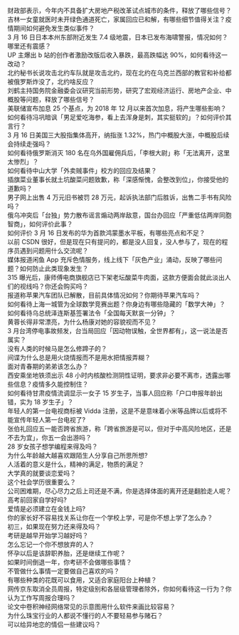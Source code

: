财政部表示，今年内不具备扩大房地产税改革试点城市的条件，释放了哪些信号？  
吉林一女童就医时未开绿色通道死亡，家属回应已和解，有哪些细节值得关注？疫情期间如何避免发生类似事件？  
3 月 16 日日本本州东部附近发生 7.4 级地震，日本已发布海啸警报，情况如何？哪里还有震感？  
UP 主爆出 b 站的创作者激励改版后收入暴跌，最高跌幅达 90%，如何看待这一改动？  
北约秘书长说攻击北约车队就是攻击北约，现在北约在乌克兰西部的教官和补给都被俄罗斯炸没了，北约啥反应？  
刘鹤主持国务院金融委会议研究当前形势，研究了宏观经济运行、房地产企业、中概股等问题，释放了哪些信号？  
美联储宣布加息 25 个基点，为 2018 年 12 月以来首次加息，将产生哪些影响？  
如何看待冯巩暗讽「男足爱吃海参，看上去浑身是刺，其实挺软的」？如何评价其言行？  
3 月 16 日美国三大股指集体高开，纳指涨 1.32%，热门中概股大涨，中概股后续会持续走强吗？  
如何看待俄罗斯消灭 180 名在乌外国雇佣兵后，「李根大尉」称「无法离开，这里太惨烈」？  
如何看待中山大学「外卖贼事件」校方的回应及结果？  
插旗菜业董事长就土坑酸菜问题致歉，称「深感惭愧，会整改到位」，你接受他的道歉吗？  
男子网上出售 4 万元旧书被罚 28 万元，起诉执法部门后胜诉，出售二手书有风险吗？  
俄乌冲突后「台独」势力散布谣言煽动两岸敌意，国台办回应「严重低估两岸同胞智商」，如何评价此事？  
如何评价 3 月 16 日发布的华为首款鸿蒙墨水平板，有哪些亮点和不足？  
以前 CSDN 很好，但是现在只有提问的，都是没人回复，没人参与了，现在的程序员遇到问题用什么交流呢？  
媒体报道闲鱼 App 充斥色情服务，线上线下「灰色产业」涌动，反映了哪些问题？如何防止此类现象发生？  
315 曝光后，康师傅电商旗舰店已下架老坛酸菜牛肉面，这款方便面会就此淡出人们的视线吗？你还会购买吗？  
报道称苹果汽车团队已解散，目前具体情况如何？你期待苹果汽车吗？  
如何看待上海一城管为全球数学竞赛出题？你身边有哪些隐藏的「数学大神」？  
如何看待乌总统泽连斯基签署法令「全国每天默哀一分钟」？  
黄蓉长得非常漂亮，为什么杨康对她的容貌视而不见？  
3 月台湾停电事故频发，台当局回应「因动物误触，全世界都有」，这一说法是否属实？  
没有人类的时候马是怎么修蹄子的？  
间谍为什么总是用火烧情报而不是用水把情报弄糊？  
面对青春期的弟弟该怎么办？  
西安乘坐地铁须出示 48 小时内核酸检测阴性证明，要求非必要不离市，透露出哪些信息？疫情多久能控制住？  
如何看待甘肃疫情流调显示一女子 15 岁生子，当事人回应称「户口申报年龄出错，实为 18 岁生子」？  
年轻人的第一台电视商标被 Vidda 注册，这是不是意味着小米等品牌以后或将不能宣传年轻人第一台电视了?  
张伯礼回应五一能否跨省旅游，称「跨省旅游是可以，但对于中高风险地区，还是不去为宜」，你五一会出游吗？  
28 岁女孩子想学编程来得及吗？  
为什么年龄越大越喜欢跟陌生人分享自己所思所想?  
人活着的意义是什么，精神的满足，物质的满足？  
大学真的就要谈恋爱吗？  
这个社会学历很重要么？  
公司困难期，尽心尽力之后上司还是不满，你是选择体面的离开还是翻脸走人呢？  
高考前回家自学好吗?  
爱情是必须建立在金钱上吗?  
你的家长好不容易找关系让你在一个学校上学，可是你不想上学了怎么办？  
初三，如果现在努力还来得及吗？  
考研是越早开始学习越好吗？  
怎么忘记一个你不想放弃的人？  
怀孕以后是该辞职养胎，还是继续工作呢？  
如果时间倒退一年，你考研不会做哪些事情？  
不管做什么事情一定要做自己喜欢的吗？  
有哪些种类的花既可以食用，又适合家庭阳台上种植？  
网传京东取消全员周报，特定级别和各层级管理者除外，你如何看待这一行为？你认为工作写周报合理吗？  
论文中卷积神经网络常见的示意图用什么软件来画比较容易？  
为什么珠宝行业的人都说不懂行的人不要轻易参与赌石？  
可以给异地恋的情侣一些建议吗？  
